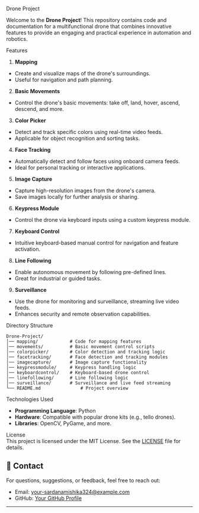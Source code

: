   Drone Project

Welcome to the **Drone Project**! This repository contains code and documentation for a multifunctional drone that combines innovative features to provide an engaging and practical experience in automation and robotics.

 Features  

1. **Mapping**  
- Create and visualize maps of the drone's surroundings.  
- Useful for navigation and path planning.  

2. **Basic Movements**  
- Control the drone's basic movements: take off, land, hover, ascend, descend, and more.  

3. **Color Picker**  
- Detect and track specific colors using real-time video feeds.  
- Applicable for object recognition and sorting tasks.  

4. **Face Tracking**  
- Automatically detect and follow faces using onboard camera feeds.  
- Ideal for personal tracking or interactive applications.  

5. **Image Capture**  
- Capture high-resolution images from the drone's camera.  
- Save images locally for further analysis or sharing.  

6. **Keypress Module**  
- Control the drone via keyboard inputs using a custom keypress module.  

7. **Keyboard Control**  
- Intuitive keyboard-based manual control for navigation and feature activation.  

8. **Line Following**  
- Enable autonomous movement by following pre-defined lines.  
- Great for industrial or guided tasks.  

9. **Surveillance**  
- Use the drone for monitoring and surveillance, streaming live video feeds.  
- Enhances security and remote observation capabilities.  

 Directory Structure  
```plaintext
Drone-Project/
│── mapping/            # Code for mapping features
│── movements/          # Basic movement control scripts
│── colorpicker/        # Color detection and tracking logic
│── facetracking/       # Face detection and tracking modules
│── imagecapture/       # Image capture functionality
│── keypressmodule/     # Keypress handling logic
│── keyboardcontrol/    # Keyboard-based drone control
│── linefollowing/      # Line following logic
│── surveillance/       # Surveillance and live feed streaming
└── README.md               # Project overview
```

 Technologies Used  
- **Programming Language**: Python  
- **Hardware**: Compatible with popular drone kits (e.g., tello drones).  
- **Libraries**: OpenCV, PyGame, and more.  


 License  
This project is licensed under the MIT License. See the [LICENSE](LICENSE) file for details.  

## 📧 Contact  
For questions, suggestions, or feedback, feel free to reach out:  
- Email: your-sardanamishika324@example.com  
- GitHub: [Your GitHub Profile](https://github.com/Mishikasardana)  

---  

